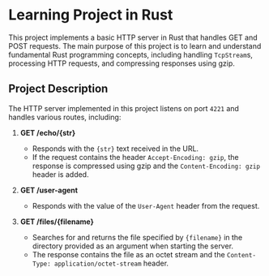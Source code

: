 # Learning Project in Rust

This project implements a basic HTTP server in Rust that handles GET and POST requests. The main purpose of this project is to learn and understand fundamental Rust programming concepts, including handling `TcpStream`s, processing HTTP requests, and compressing responses using gzip.


## Project Description

The HTTP server implemented in this project listens on port `4221` and handles various routes, including:

1. **GET /echo/{str}**
   - Responds with the `{str}` text received in the URL.
   - If the request contains the header `Accept-Encoding: gzip`, the response is compressed using gzip and the `Content-Encoding: gzip` header is added.

2. **GET /user-agent**
   - Responds with the value of the `User-Agent` header from the request.

3. **GET /files/{filename}**
   - Searches for and returns the file specified by `{filename}` in the directory provided as an argument when starting the server.
   - The response contains the file as an octet stream and the `Content-Type: application/octet-stream` header.
